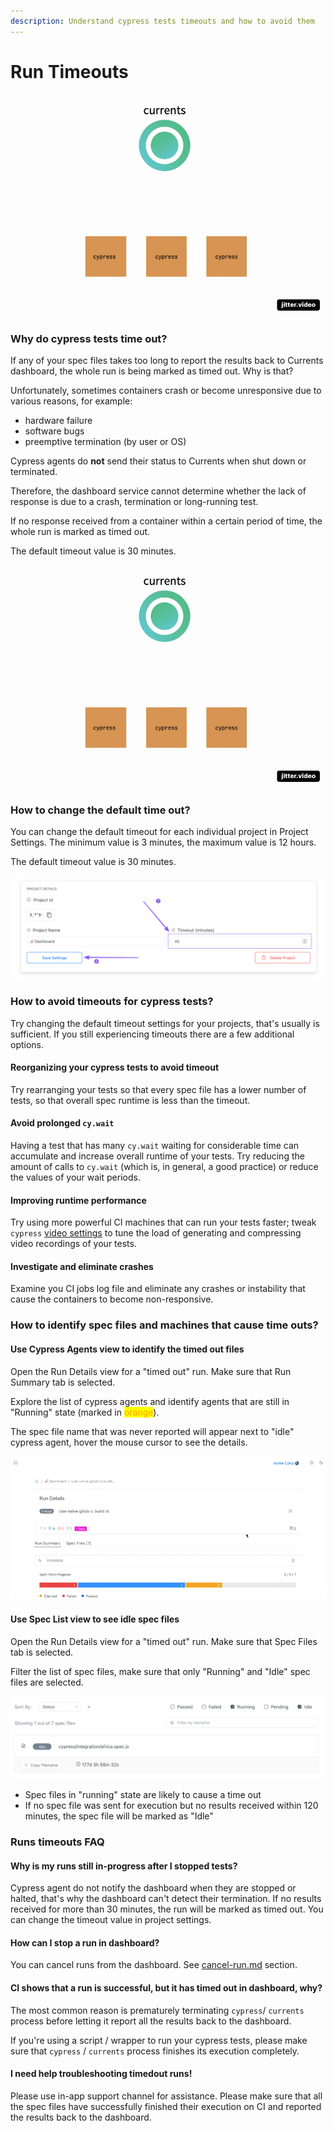 ```yaml
---
description: Understand cypress tests timeouts and how to avoid them
---
```


# Run Timeouts



![Cypress tests parallelization using Currents orchestration ](../.gitbook/assets/parallelization-basic.gif)

### Why do cypress tests time out?

If any of your spec files takes too long to report the results back to Currents dashboard, the whole run is being marked as timed out. Why is that?

Unfortunately, sometimes containers crash or become unresponsive due to various reasons, for example:

* hardware failure
* software bugs
* preemptive termination (by user or OS)

Cypress agents do **not** send their status to Currents when shut down or terminated.

Therefore, the dashboard service cannot determine whether the lack of response is due to a crash, termination or long-running test.

If no response received from a container within a certain period of time, the whole run is marked as  timed out.

The default timeout value is 30 minutes.&#x20;

![Cypress tests timing out because of a crash](../.gitbook/assets/parallelization-timeout.gif)

### How to change the default time out?

You can change the default timeout for each individual project in Project Settings. The minimum value is 3 minutes, the maximum value is 12 hours.&#x20;

The default timeout value is 30 minutes.&#x20;

![Changing Project timeout settings](<../.gitbook/assets/CleanShot 2022-02-19 at 01.52.33 (2).png>)

### How to avoid timeouts for cypress tests?

Try changing the default timeout settings for your projects, that's usually is sufficient. If you still experiencing timeouts there are a few additional options.

#### Reorganizing your cypress tests to avoid timeout

Try rearranging your tests so that every spec file has a lower number of tests, so that overall spec runtime is less than the timeout.

#### Avoid prolonged `cy.wait`&#x20;

Having a test that has many `cy.wait` waiting for considerable time can accumulate and increase overall runtime of your tests. Try reducing the amount of calls to `cy.wait` (which is, in general, a good practice) or reduce the values of your wait periods.

#### Improving runtime performance

Try using more powerful CI machines that can run your tests faster; tweak `cypress` [video settings](https://docs.cypress.io/guides/guides/screenshots-and-videos#Videos) to tune the load of generating and compressing video recordings of your tests.

#### Investigate and eliminate crashes

Examine you CI jobs log file and eliminate any crashes or instability that cause the containers to become non-responsive.

### How to identify spec files and machines that cause time outs?

#### Use Cypress Agents view to identify the timed out files

Open the Run Details view for a "timed out" run. Make sure that Run Summary tab is selected.

Explore the list of cypress agents and identify agents that are still in "Running" state (marked in <mark style="color:orange;">orange</mark>).

The spec file name that was never reported will appear next to "idle" cypress agent, hover the mouse cursor to see the details.

![](../.gitbook/assets/agents.gif)

#### Use Spec List view to see idle spec files

Open the Run Details view for a "timed out" run. Make sure that Spec Files tab is selected.

Filter the list of spec files, make sure that only "Running" and "Idle" spec files are selected.

![Idle spec file is likely to cause a time out](<../.gitbook/assets/CleanShot 2022-02-19 at 13.55.08.png>)

* Spec files in "running" state are likely to cause a time out
* If no spec file was sent for execution but no results received within 120 minutes, the spec file will be marked as "Idle"

### Runs timeouts FAQ

#### Why is my runs still in-progress after I stopped tests?

Cypress agent do not notify the dashboard when they are stopped or halted, that's why the dashboard can't detect their termination. If no results received for more than 30 minutes, the run will be marked as timed out. You can change the timeout value in project settings.

#### How can I  stop a run in dashboard?

You can cancel runs from the dashboard. See [cancel-run.md](cancel-run.md "mention") section.

#### CI shows that a run is successful, but it has timed out in dashboard, why?

The most common reason is prematurely terminating `cypress`/ `currents` process before letting it report all the results back to the dashboard.

If you're using a script / wrapper to run your cypress tests, please make sure that `cypress` / `currents` process finishes its execution completely.

#### I need help troubleshooting timedout runs!

Please use in-app support channel for assistance. Please make sure that all the spec files have successfully finished their execution on CI and reported the results back to the dashboard.

